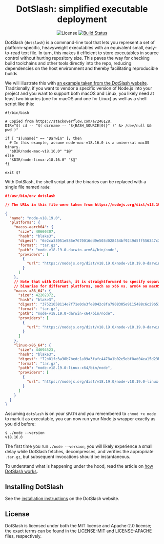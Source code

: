 <div class="title-block" style="text-align: center;" align="center">

# DotSlash: simplified executable deployment

![License]
[![Build Status]][CI]

[License]:
  https://img.shields.io/badge/license-MIT%20OR%20Apache--2.0-blueviolet.svg
[Build Status]: https://github.com/facebook/dotslash/actions/workflows/build.yml/badge.svg?branch=main
[CI]: https://github.com/facebook/dotslash/actions/workflows/build.yml

</div>

DotSlash (`dotslash`) is a command-line tool that lets you represent a set of
platform-specific, heavyweight executables with an equivalent small,
easy-to-read text file. In turn, this makes it efficient to store executables in
source control without hurting repository size. This paves the way for checking
build toolchains and other tools directly into the repo, reducing dependencies
on the host environment and thereby facilitating reproducible builds.

We will illustrate this with
[an example taken from the DotSlash website](https://dotslash-cli.com/docs/).
Traditionally, if you want to vendor a specific version of Node.js into your
project and you want to support both macOS and Linux, you likely need at least
two binaries (one for macOS and one for Linux) as well as a shell script like
this:

```shell
#!/bin/bash

# Copied from https://stackoverflow.com/a/246128.
DIR="$( cd -- "$( dirname -- "${BASH_SOURCE[0]}" )" &> /dev/null && pwd )"

if [ "$(uname)" == "Darwin" ]; then
  # In this example, assume node-mac-v18.16.0 is a universal macOS binary.
  "$DIR/node-mac-v18.16.0" "$@"
else
  "$DIR/node-linux-v18.16.0" "$@"
fi

exit $?
```

With DotSlash, the shell script and the binaries can be replaced with a single
file named `node`:

```json
#!/usr/bin/env dotslash

// The URLs in this file were taken from https://nodejs.org/dist/v18.19.0/

{
  "name": "node-v18.19.0",
  "platforms": {
    "macos-aarch64": {
      "size": 40660307,
      "hash": "blake3",
      "digest": "6e2ca33951e586e7670016dd9e503d028454bf9249d5ff556347c3d98c347c34",
      "format": "tar.gz",
      "path": "node-v18.19.0-darwin-arm64/bin/node",
      "providers": [
        {
          "url": "https://nodejs.org/dist/v18.19.0/node-v18.19.0-darwin-arm64.tar.gz"
        }
      ]
    },
    // Note that with DotSlash, it is straightforward to specify separate
    // binaries for different platforms, such as x86 vs. arm64 on macOS.
    "macos-x86_64": {
      "size": 42202872,
      "hash": "blake3",
      "digest": "37521058114e7f71e0de3fe8042c8fa7908305e9115488c6c29b514f9cd2a24c",
      "format": "tar.gz",
      "path": "node-v18.19.0-darwin-x64/bin/node",
      "providers": [
        {
          "url": "https://nodejs.org/dist/v18.19.0/node-v18.19.0-darwin-x64.tar.gz"
        }
      ]
    },
    "linux-x86_64": {
      "size": 44694523,
      "hash": "blake3",
      "digest": "72b81fc3a30b7bedc1a09a3fafc4478a1b02e5ebf0ad04ea15d23b3e9dc89212",
      "format": "tar.gz",
      "path": "node-v18.19.0-linux-x64/bin/node",
      "providers": [
        {
          "url": "https://nodejs.org/dist/v18.19.0/node-v18.19.0-linux-x64.tar.gz"
        }
      ]
    }
  }
}
```

Assuming `dotslash` is on your `$PATH` and you remembered to `chmod +x node` to
mark it as executable, you can now run your Node.js wrapper exactly as you did
before:

```shell
$ ./node --version
v18.16.0
```

The first time you run `./node --version`, you will likely experience a small
delay while DotSlash fetches, decompresses, and verifies the appropriate
`.tar.gz`, but subsequent invocations should be instantaneous.

To understand what is happening under the hood, read the article on
[how DotSlash works](https://dotslash-cli.com/docs/execution/).

## Installing DotSlash

See the [installation instructions](https://dotslash-cli.com/docs/installation/)
on the DotSlash website.

## License

DotSlash is licensed under both the MIT license and Apache-2.0 license; the
exact terms can be found in the [LICENSE-MIT](LICENSE-MIT) and
[LICENSE-APACHE](LICENSE-APACHE) files, respectively.
